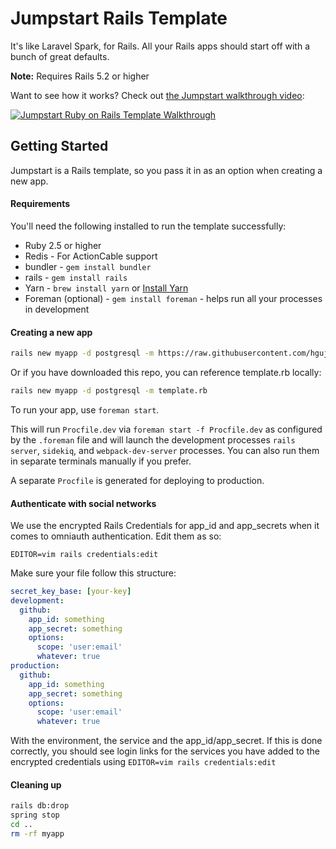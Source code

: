 # Jumpstart Rails Template

It's like Laravel Spark, for Rails. All your Rails apps should start off with a bunch of great defaults.

**Note:** Requires Rails 5.2 or higher

Want to see how it works? Check out [the Jumpstart walkthrough video](https://www.youtube.com/watch?v=ssOZpISfIfI):

[![Jumpstart Ruby on Rails Template Walkthrough](https://i.imgur.com/pZDPbc7l.png)](https://www.youtube.com/watch?v=ssOZpISfIfI)

## Getting Started

Jumpstart is a Rails template, so you pass it in as an option when creating a new app.

#### Requirements

You'll need the following installed to run the template successfully:

* Ruby 2.5 or higher
* Redis - For ActionCable support
* bundler - `gem install bundler`
* rails - `gem install rails`
* Yarn - `brew install yarn` or [Install Yarn](https://yarnpkg.com/en/docs/install)
* Foreman (optional) - `gem install foreman` - helps run all your
  processes in development

#### Creating a new app

```bash
rails new myapp -d postgresql -m https://raw.githubusercontent.com/hgujral/jumpstart/master/template.rb
```

Or if you have downloaded this repo, you can reference template.rb locally:

```bash
rails new myapp -d postgresql -m template.rb
```

To run your app, use `foreman start`.

This will run `Procfile.dev` via `foreman start -f Procfile.dev` as configured by the `.foreman` file and will launch the development processes `rails server`, `sidekiq`, and `webpack-dev-server` processes. You can also run them in separate terminals manually if you prefer.

A separate `Procfile` is generated for deploying to production.

#### Authenticate with social networks

We use the encrypted Rails Credentials for app_id and app_secrets when it comes to omniauth authentication. Edit them as so:

```
EDITOR=vim rails credentials:edit
```

Make sure your file follow this structure:

```yml
secret_key_base: [your-key]
development:
  github:
    app_id: something
    app_secret: something
    options:
      scope: 'user:email'
      whatever: true
production:
  github:
    app_id: something
    app_secret: something
    options:
      scope: 'user:email'
      whatever: true
```

With the environment, the service and the app_id/app_secret. If this is done correctly, you should see login links
for the services you have added to the encrypted credentials using `EDITOR=vim rails credentials:edit`

#### Cleaning up

```bash
rails db:drop
spring stop
cd ..
rm -rf myapp
```
